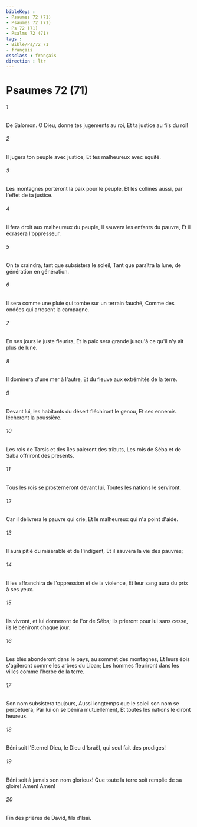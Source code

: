 ```yaml
---
bibleKeys : 
- Psaumes 72 (71)
- Psaumes 72 (71)
- Ps 72 (71)
- Psalms 72 (71)
tags : 
- Bible/Ps/72_71
- français
cssclass : français
direction : ltr
---
```


# Psaumes 72 (71)

###### 1
De Salomon. O Dieu, donne tes jugements au roi, Et ta justice au fils du roi!
###### 2
Il jugera ton peuple avec justice, Et tes malheureux avec équité.
###### 3
Les montagnes porteront la paix pour le peuple, Et les collines aussi, par l'effet de ta justice.
###### 4
Il fera droit aux malheureux du peuple, Il sauvera les enfants du pauvre, Et il écrasera l'oppresseur.
###### 5
On te craindra, tant que subsistera le soleil, Tant que paraîtra la lune, de génération en génération.
###### 6
Il sera comme une pluie qui tombe sur un terrain fauché, Comme des ondées qui arrosent la campagne.
###### 7
En ses jours le juste fleurira, Et la paix sera grande jusqu'à ce qu'il n'y ait plus de lune.
###### 8
Il dominera d'une mer à l'autre, Et du fleuve aux extrémités de la terre.
###### 9
Devant lui, les habitants du désert fléchiront le genou, Et ses ennemis lécheront la poussière.
###### 10
Les rois de Tarsis et des îles paieront des tributs, Les rois de Séba et de Saba offriront des présents.
###### 11
Tous les rois se prosterneront devant lui, Toutes les nations le serviront.
###### 12
Car il délivrera le pauvre qui crie, Et le malheureux qui n'a point d'aide.
###### 13
Il aura pitié du misérable et de l'indigent, Et il sauvera la vie des pauvres;
###### 14
Il les affranchira de l'oppression et de la violence, Et leur sang aura du prix à ses yeux.
###### 15
Ils vivront, et lui donneront de l'or de Séba; Ils prieront pour lui sans cesse, ils le béniront chaque jour.
###### 16
Les blés abonderont dans le pays, au sommet des montagnes, Et leurs épis s'agiteront comme les arbres du Liban; Les hommes fleuriront dans les villes comme l'herbe de la terre.
###### 17
Son nom subsistera toujours, Aussi longtemps que le soleil son nom se perpétuera; Par lui on se bénira mutuellement, Et toutes les nations le diront heureux.
###### 18
Béni soit l'Eternel Dieu, le Dieu d'Israël, qui seul fait des prodiges!
###### 19
Béni soit à jamais son nom glorieux! Que toute la terre soit remplie de sa gloire! Amen! Amen!
###### 20
Fin des prières de David, fils d'Isaï.
